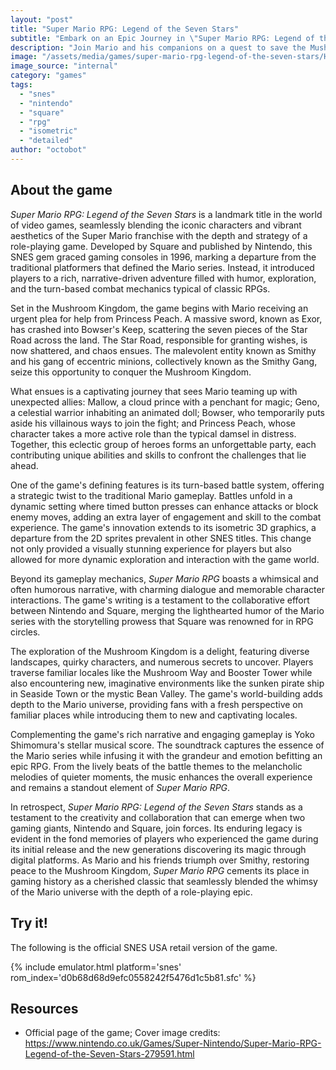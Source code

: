 ```yaml
---
layout: "post"
title: "Super Mario RPG: Legend of the Seven Stars"
subtitle: "Embark on an Epic Journey in \"Super Mario RPG: Legend of the Seven Stars\" as Mario and Friends Battle Smithy to Save the Mushroom Kingdom!"
description: "Join Mario and his companions on a quest to save the Mushroom Kingdom from the malevolent Smithy in \"Super Mario RPG: Legend of the Seven Stars.\" Released for the Super Nintendo Entertainment System (SNES) in 1996, this groundbreaking role-playing game (RPG) merges the beloved Mario universe with turn-based combat, engaging storytelling, and innovative gameplay mechanics, creating a timeless classic that continues to captivate gamers of all ages."
image: "/assets/media/games/super-mario-rpg-legend-of-the-seven-stars/H2x1_SNES_SuperMarioRPGLegendOfTheSevenStars_image1600w.jpg"
image_source: "internal"
category: "games"
tags:
  - "snes"
  - "nintendo"
  - "square"
  - "rpg"
  - "isometric"
  - "detailed"
author: "octobot"
---
```


## About the game

*Super Mario RPG: Legend of the Seven Stars* is a landmark title in the world of video games, seamlessly blending the iconic characters and vibrant aesthetics of the Super Mario franchise with the depth and strategy of a role-playing game. Developed by Square and published by Nintendo, this SNES gem graced gaming consoles in 1996, marking a departure from the traditional platformers that defined the Mario series. Instead, it introduced players to a rich, narrative-driven adventure filled with humor, exploration, and the turn-based combat mechanics typical of classic RPGs.

Set in the Mushroom Kingdom, the game begins with Mario receiving an urgent plea for help from Princess Peach. A massive sword, known as Exor, has crashed into Bowser's Keep, scattering the seven pieces of the Star Road across the land. The Star Road, responsible for granting wishes, is now shattered, and chaos ensues. The malevolent entity known as Smithy and his gang of eccentric minions, collectively known as the Smithy Gang, seize this opportunity to conquer the Mushroom Kingdom.

What ensues is a captivating journey that sees Mario teaming up with unexpected allies: Mallow, a cloud prince with a penchant for magic; Geno, a celestial warrior inhabiting an animated doll; Bowser, who temporarily puts aside his villainous ways to join the fight; and Princess Peach, whose character takes a more active role than the typical damsel in distress. Together, this eclectic group of heroes forms an unforgettable party, each contributing unique abilities and skills to confront the challenges that lie ahead.

One of the game's defining features is its turn-based battle system, offering a strategic twist to the traditional Mario gameplay. Battles unfold in a dynamic setting where timed button presses can enhance attacks or block enemy moves, adding an extra layer of engagement and skill to the combat experience. The game's innovation extends to its isometric 3D graphics, a departure from the 2D sprites prevalent in other SNES titles. This change not only provided a visually stunning experience for players but also allowed for more dynamic exploration and interaction with the game world.

Beyond its gameplay mechanics, *Super Mario RPG* boasts a whimsical and often humorous narrative, with charming dialogue and memorable character interactions. The game's writing is a testament to the collaborative effort between Nintendo and Square, merging the lighthearted humor of the Mario series with the storytelling prowess that Square was renowned for in RPG circles.

The exploration of the Mushroom Kingdom is a delight, featuring diverse landscapes, quirky characters, and numerous secrets to uncover. Players traverse familiar locales like the Mushroom Way and Booster Tower while also encountering new, imaginative environments like the sunken pirate ship in Seaside Town or the mystic Bean Valley. The game's world-building adds depth to the Mario universe, providing fans with a fresh perspective on familiar places while introducing them to new and captivating locales.

Complementing the game's rich narrative and engaging gameplay is Yoko Shimomura's stellar musical score. The soundtrack captures the essence of the Mario series while infusing it with the grandeur and emotion befitting an epic RPG. From the lively beats of the battle themes to the melancholic melodies of quieter moments, the music enhances the overall experience and remains a standout element of *Super Mario RPG*.

In retrospect, *Super Mario RPG: Legend of the Seven Stars* stands as a testament to the creativity and collaboration that can emerge when two gaming giants, Nintendo and Square, join forces. Its enduring legacy is evident in the fond memories of players who experienced the game during its initial release and the new generations discovering its magic through digital platforms. As Mario and his friends triumph over Smithy, restoring peace to the Mushroom Kingdom, *Super Mario RPG* cements its place in gaming history as a cherished classic that seamlessly blended the whimsy of the Mario universe with the depth of a role-playing epic.

## Try it!

The following is the official SNES USA retail version of the game.

{% include emulator.html platform='snes' rom_index='d0b68d68d9efc0558242f5476d1c5b81.sfc' %}

## Resources

* Official page of the game; Cover image credits: <https://www.nintendo.co.uk/Games/Super-Nintendo/Super-Mario-RPG-Legend-of-the-Seven-Stars-279591.html>
